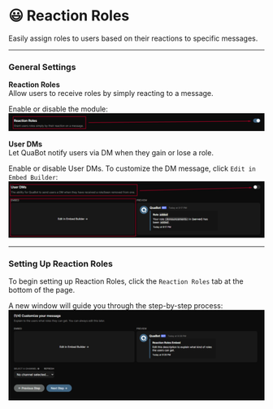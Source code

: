 # 😃 Reaction Roles

Easily assign roles to users based on their reactions to specific messages.

-----------

### General Settings

**Reaction Roles**  
Allow users to receive roles by simply reacting to a message.

Enable or disable the module:  
![Toggle for enabling or disabling Reaction Roles](./img/ReactionRoles-EnableDisable.png)

**User DMs**  
Let QuaBot notify users via DM when they gain or lose a role.

Enable or disable User DMs. To customize the DM message, click `Edit in Embed Builder`:  
![Toggle for enabling or disabling User DMs](./img/ReactionRoles-UserDM.png)

-----------

### Setting Up Reaction Roles

To begin setting up Reaction Roles, click the `Reaction Roles` tab at the bottom of the page.

A new window will guide you through the step-by-step process:  
![Screenshot of the setup guide](./img/ReactionRoles-ReactionRolesSetup.png)
